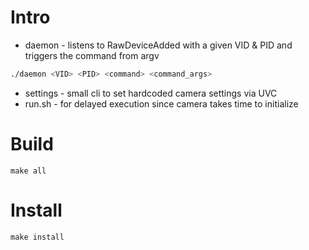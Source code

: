 # Intro

- daemon - listens to RawDeviceAdded with a given VID & PID and triggers the command from argv
```sh
./daemon <VID> <PID> <command> <command_args>
```

- settings - small cli to set hardcoded camera settings via UVC
- run.sh - for delayed execution since camera takes time to initialize

# Build

`make all`

# Install
`make install`
